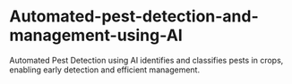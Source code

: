 # Automated-pest-detection-and-management-using-AI
Automated Pest Detection using AI identifies and classifies pests in crops, enabling early detection and efficient management.
